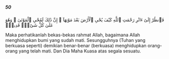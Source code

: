 ##### 50

<span class="ayah">فَٱنظُرْ إِلَىٰٓ ءَاثَٰرِ رَحْمَتِ ٱللَّهِ كَيْفَ يُحْىِ ٱلْأَرْضَ بَعْدَ مَوْتِهَآ ۚ إِنَّ ذَٰلِكَ لَمُحْىِ ٱلْمَوْتَىٰ ۖ وَهُوَ عَلَىٰ كُلِّ شَىْءٍۢ قَدِيرٌۭ</span>

<span class="ayah_translation">Maka perhatikanlah bekas-bekas rahmat Allah, bagaimana Allah menghidupkan bumi yang sudah mati. Sesungguhnya (Tuhan yang berkuasa seperti) demikian benar-benar (berkuasa) menghidupkan orang-orang yang telah mati. Dan Dia Maha Kuasa atas segala sesuatu.</span>
